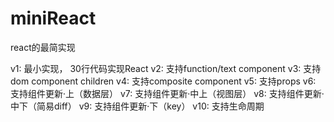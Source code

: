 # miniReact
react的最简实现

v1: 最小实现， 30行代码实现React
v2: 支持function/text component 
v3: 支持dom component children
v4: 支持composite component
v5: 支持props
v6: 支持组件更新·上（数据层）
v7: 支持组件更新·中上（视图层）
v8: 支持组件更新·中下（简易diff）
v9: 支持组件更新·下（key）
v10: 支持生命周期